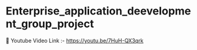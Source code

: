 # Enterprise_application_deevelopment_group_project

🔗 Youtube Video Link :- https://youtu.be/7HuH-QX3qrk
